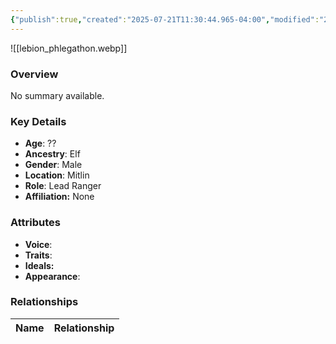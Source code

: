 ```yaml
---
{"publish":true,"created":"2025-07-21T11:30:44.965-04:00","modified":"2025-07-27T17:21:11.783-04:00","published":"2025-07-27T17:21:11.783-04:00","cssclasses":"","Age":"??","Ancestry":"Elf","Gender":"Male","Location":["Mitlin"],"Role":["Lead Ranger"],"Affiliation":["None"],"Appearances":["[[00 -The High Rollers Campaign-]]","[[15 Kindlethicket - Envoys of Mitlin]]","[[16 Kindlethicket - The Winter Hunt]]","[[18 The Marrowsucker Contract]]"]}
---
```



![[lebion_phlegathon.webp]]

### Overview
No summary available.

### Key Details
- **Age**: ??
- **Ancestry**: Elf
- **Gender**: Male
- **Location**: Mitlin
- **Role**: Lead Ranger
- **Affiliation:** None

### Attributes
- **Voice**: 
- **Traits**: 
- **Ideals:** 
- **Appearance**:

### Relationships

| Name  | Relationship |
| ----- | ------------ |

